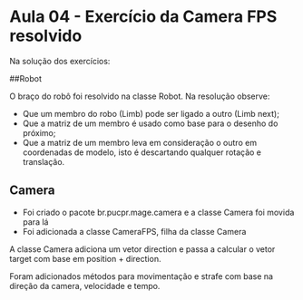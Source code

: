 # Aula 04 - Exercício da Camera FPS resolvido

Na solução dos exercícios:

##Robot

O braço do robô foi resolvido na classe Robot. Na resolução observe:

* Que um membro do robo (Limb) pode ser ligado a outro (Limb next);
* Que a matriz de um membro é usado como base para o desenho do próximo;
* Que a matriz de um membro leva em consideração o outro em coordenadas de modelo, 
isto é descartando qualquer rotação e translação.

## Camera

* Foi criado o pacote br.pucpr.mage.camera e a classe Camera foi movida para lá
* Foi adicionada a classe CameraFPS, filha da classe Camera

A classe Camera adiciona um vetor direction e passa a calcular o vetor target com base em position + direction.

Foram adicionados métodos para movimentação e strafe com base na direção da camera, velocidade e tempo.


